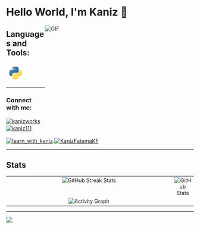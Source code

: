 # Hello World, I'm Kaniz 👋

<img align="right" alt="GIF" src="https://github.com/arsentieva/arsentieva/blob/main/code.gif?raw=true" width="400" height="300" />

## Languages and Tools:
[<img align="left" alt="python" width="50px" src="https://raw.githubusercontent.com/github/explore/80688e429a7d4ef2fca1e82350fe8e3517d3494d/topics/python/python.png" />](https://www.youtube.com/@KanizFatemaKF)

<br clear="left"/>

---

### Connect with me:

<p align="left">
  <a href="https://twitter.com/kanizworks" target="blank">
    <img align="center" src="https://raw.githubusercontent.com/rahuldkjain/github-profile-readme-generator/master/src/images/icons/Social/twitter.svg" alt="kanizworks" height="30" width="40" />
  </a>
  <a href="https://linkedin.com/in/kaniz111" target="blank">
    <img align="center" src="https://raw.githubusercontent.com/rahuldkjain/github-profile-readme-generator/master/src/images/icons/Social/linked-in-alt.svg" alt="kaniz111" height="30" width="40" />
  </a>
  <a href="https://instagram.com/learn_with_kaniz" target="blank">
    <img align="center" src="https://raw.githubusercontent.com/rahuldkjain/github-profile-readme-generator/master/src/images/icons/Social/instagram.svg" alt="learn_with_kaniz" height="30" width="40" />
  </a>
  <a href="https://www.youtube.com/@KanizFatemaKF" target="blank">
    <img align="center" src="https://raw.githubusercontent.com/rahuldkjain/github-profile-readme-generator/master/src/images/icons/Social/youtube.svg" alt="KanizFatemaKF" height="30" width="40" />
  </a>
</p>

---

## Stats

<table align="center">
  <tr>
     <td align="center" valign="top" width="50%">
      <img src="https://github-readme-streak-stats.herokuapp.com/?user=kaniz-codes&theme=tokyonight&hide_border=false" alt="GitHub Streak Stats">
    </td>
    <td align="center" valign="top" width="50%">
      <img src="https://github-readme-stats.vercel.app/api?username=kaniz-codes&theme=tokyonight&hide_border=false&include_all_commits=true&count_private=false" alt="GitHub Stats">
    </td>
   
  </tr>
  <tr>
    <td align="center" valign="top" width="100%">
      <img src="https://github-readme-activity-graph.vercel.app/graph?username=kaniz-codes&theme=tokyo-night" alt="Activity Graph">
    </td>
  </tr>
</table>




---


[![](https://visitcount.itsvg.in/api?id=kaniz-codes&icon=5&color=1)](https://visitcount.itsvg.in)

<!-- Proudly created with GPRM ( https://gprm.itsvg.in ) -->
